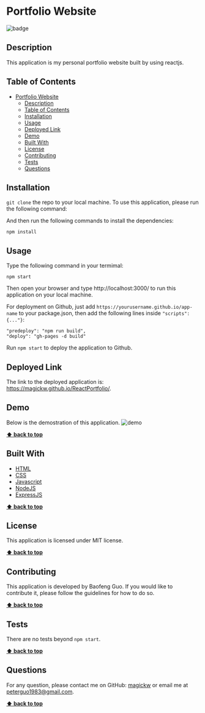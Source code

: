 # Portfolio Website

![badge](https://img.shields.io/badge/license-MIT-blue.svg)


## Description
This application is my personal portfolio website built by using reactjs.

## Table of Contents
- [Portfolio Website](#portfolio-website)
  - [Description](#description)
  - [Table of Contents](#table-of-contents)
  - [Installation](#installation)
  - [Usage](#usage)
  - [Deployed Link](#deployed-link)
  - [Demo](#demo)
  - [Built With](#built-with)
  - [License](#license)
  - [Contributing](#contributing)
  - [Tests](#tests)
  - [Questions](#questions)

## Installation
`git clone` the repo to your local machine. To use this application, please run the following command:

And then run the following commands to install the dependencies: 

`npm install`


## Usage
Type the following command in your termimal:

`npm start`

Then open your browser and type http://localhost:3000/ to run this application on your local machine.

For deployment on Github, just add `https://yourusername.github.io/app-name` to your package.json, then add the following lines inside `"scripts": {..."}`:

    "predeploy": "npm run build",
    "deploy": "gh-pages -d build"

Run `npm start` to deploy the application to Github.  


## Deployed Link
The link to the deployed application is: https://magickw.github.io/ReactPortfolio/.

## Demo
Below is the demostration of this application.
<img src="public/images/portfolio.gif" alt="demo" />


**[⬆ back to top](#table-of-contents)**

## Built With

* [HTML](https://developer.mozilla.org/en-US/docs/Web/HTML)
* [CSS](https://developer.mozilla.org/en-US/docs/Web/CSS)
* [Javascript](https://developer.mozilla.org/en-US/docs/Web/Javascript)
* [NodeJS](https://nodejs.org/en/)
* [ExpressJS](https://expressjs.com/)
  
**[⬆ back to top](#table-of-contents)**

## License
This application is licensed under MIT license. 

**[⬆ back to top](#table-of-contents)**

## Contributing
This application is developed by Baofeng Guo. If you would like to contribute it, please follow the guidelines for how to do so.

**[⬆ back to top](#table-of-contents)**

## Tests
There are no tests beyond `npm start`.

**[⬆ back to top](#table-of-contents)**

## Questions
For any question, please contact me on GitHub: [magickw](https://github.com/magickw) or email me at peterguo1983@gmail.com.

**[⬆ back to top](#table-of-contents)**

